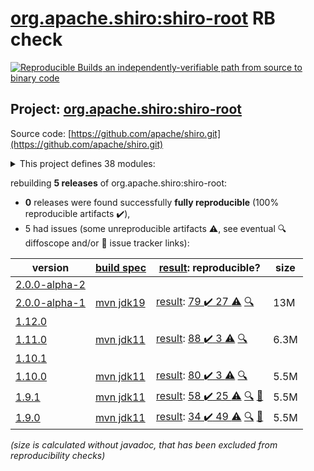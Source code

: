 [org.apache.shiro:shiro-root](https://central.sonatype.com/artifact/org.apache.shiro/shiro-root/2.0.0-alpha-1/versions) RB check
=======

[![Reproducible Builds](https://reproducible-builds.org/images/logos/rb.svg) an independently-verifiable path from source to binary code](https://reproducible-builds.org/)

## Project: [org.apache.shiro:shiro-root](https://central.sonatype.com/artifact/org.apache.shiro/shiro-root/2.0.0-alpha-1/versions)

Source code: [https://github.com/apache/shiro.git](https://github.com/apache/shiro.git)

<details><summary>This project defines 38 modules:</summary>

* [org.apache.shiro.crypto:shiro-crypto-support](https://central.sonatype.com/artifact/org.apache.shiro.crypto/shiro-crypto-support/2.0.0-alpha-1)
* [org.apache.shiro.crypto:shiro-hashes-argon2](https://central.sonatype.com/artifact/org.apache.shiro.crypto/shiro-hashes-argon2/2.0.0-alpha-1)
* [org.apache.shiro.crypto:shiro-hashes-bcrypt](https://central.sonatype.com/artifact/org.apache.shiro.crypto/shiro-hashes-bcrypt/2.0.0-alpha-1)
* [org.apache.shiro.tools:shiro-tools](https://central.sonatype.com/artifact/org.apache.shiro.tools/shiro-tools/2.0.0-alpha-1)
* [org.apache.shiro.tools:shiro-tools-hasher](https://central.sonatype.com/artifact/org.apache.shiro.tools/shiro-tools-hasher/2.0.0-alpha-1)
* [org.apache.shiro:shiro-all](https://central.sonatype.com/artifact/org.apache.shiro/shiro-all/2.0.0-alpha-1)
* [org.apache.shiro:shiro-aspectj](https://central.sonatype.com/artifact/org.apache.shiro/shiro-aspectj/2.0.0-alpha-1)
* [org.apache.shiro:shiro-bom](https://central.sonatype.com/artifact/org.apache.shiro/shiro-bom/2.0.0-alpha-1)
* [org.apache.shiro:shiro-cache](https://central.sonatype.com/artifact/org.apache.shiro/shiro-cache/2.0.0-alpha-1)
* [org.apache.shiro:shiro-cas](https://central.sonatype.com/artifact/org.apache.shiro/shiro-cas/2.0.0-alpha-1)
* [org.apache.shiro:shiro-cdi](https://central.sonatype.com/artifact/org.apache.shiro/shiro-cdi/2.0.0-alpha-1)
* [org.apache.shiro:shiro-config](https://central.sonatype.com/artifact/org.apache.shiro/shiro-config/2.0.0-alpha-1)
* [org.apache.shiro:shiro-config-core](https://central.sonatype.com/artifact/org.apache.shiro/shiro-config-core/2.0.0-alpha-1)
* [org.apache.shiro:shiro-config-ogdl](https://central.sonatype.com/artifact/org.apache.shiro/shiro-config-ogdl/2.0.0-alpha-1)
* [org.apache.shiro:shiro-core](https://central.sonatype.com/artifact/org.apache.shiro/shiro-core/2.0.0-alpha-1)
* [org.apache.shiro:shiro-crypto](https://central.sonatype.com/artifact/org.apache.shiro/shiro-crypto/2.0.0-alpha-1)
* [org.apache.shiro:shiro-crypto-cipher](https://central.sonatype.com/artifact/org.apache.shiro/shiro-crypto-cipher/2.0.0-alpha-1)
* [org.apache.shiro:shiro-crypto-core](https://central.sonatype.com/artifact/org.apache.shiro/shiro-crypto-core/2.0.0-alpha-1)
* [org.apache.shiro:shiro-crypto-hash](https://central.sonatype.com/artifact/org.apache.shiro/shiro-crypto-hash/2.0.0-alpha-1)
* [org.apache.shiro:shiro-ehcache](https://central.sonatype.com/artifact/org.apache.shiro/shiro-ehcache/2.0.0-alpha-1)
* [org.apache.shiro:shiro-event](https://central.sonatype.com/artifact/org.apache.shiro/shiro-event/2.0.0-alpha-1)
* [org.apache.shiro:shiro-features](https://central.sonatype.com/artifact/org.apache.shiro/shiro-features/2.0.0-alpha-1)
* [org.apache.shiro:shiro-guice](https://central.sonatype.com/artifact/org.apache.shiro/shiro-guice/2.0.0-alpha-1)
* [org.apache.shiro:shiro-hazelcast](https://central.sonatype.com/artifact/org.apache.shiro/shiro-hazelcast/2.0.0-alpha-1)
* [org.apache.shiro:shiro-jakarta-ee](https://central.sonatype.com/artifact/org.apache.shiro/shiro-jakarta-ee/2.0.0-alpha-1)
* [org.apache.shiro:shiro-jaxrs](https://central.sonatype.com/artifact/org.apache.shiro/shiro-jaxrs/2.0.0-alpha-1)
* [org.apache.shiro:shiro-jcache](https://central.sonatype.com/artifact/org.apache.shiro/shiro-jcache/2.0.0-alpha-1)
* [org.apache.shiro:shiro-lang](https://central.sonatype.com/artifact/org.apache.shiro/shiro-lang/2.0.0-alpha-1)
* [org.apache.shiro:shiro-quartz](https://central.sonatype.com/artifact/org.apache.shiro/shiro-quartz/2.0.0-alpha-1)
* [org.apache.shiro:shiro-root](https://central.sonatype.com/artifact/org.apache.shiro/shiro-root/2.0.0-alpha-1)
* [org.apache.shiro:shiro-servlet-plugin](https://central.sonatype.com/artifact/org.apache.shiro/shiro-servlet-plugin/2.0.0-alpha-1)
* [org.apache.shiro:shiro-spring](https://central.sonatype.com/artifact/org.apache.shiro/shiro-spring/2.0.0-alpha-1)
* [org.apache.shiro:shiro-spring-boot](https://central.sonatype.com/artifact/org.apache.shiro/shiro-spring-boot/2.0.0-alpha-1)
* [org.apache.shiro:shiro-spring-boot-starter](https://central.sonatype.com/artifact/org.apache.shiro/shiro-spring-boot-starter/2.0.0-alpha-1)
* [org.apache.shiro:shiro-spring-boot-web-starter](https://central.sonatype.com/artifact/org.apache.shiro/shiro-spring-boot-web-starter/2.0.0-alpha-1)
* [org.apache.shiro:shiro-support](https://central.sonatype.com/artifact/org.apache.shiro/shiro-support/2.0.0-alpha-1)
* [org.apache.shiro:shiro-test-coverage](https://central.sonatype.com/artifact/org.apache.shiro/shiro-test-coverage/2.0.0-alpha-1)
* [org.apache.shiro:shiro-web](https://central.sonatype.com/artifact/org.apache.shiro/shiro-web/2.0.0-alpha-1)
</details>

rebuilding **5 releases** of org.apache.shiro:shiro-root:
- **0** releases were found successfully **fully reproducible** (100% reproducible artifacts :heavy_check_mark:),
- 5 had issues (some unreproducible artifacts :warning:, see eventual :mag: diffoscope and/or :memo: issue tracker links):

| version | [build spec](/BUILDSPEC.md) | [result](https://reproducible-builds.org/docs/jvm/): reproducible? | size |
| -- | --------- | ------ | -- |
| [2.0.0-alpha-2](https://central.sonatype.com/artifact/org.apache.shiro/shiro-root/2.0.0-alpha-2/pom) | | | |
| [2.0.0-alpha-1](https://central.sonatype.com/artifact/org.apache.shiro/shiro-root/2.0.0-alpha-1/pom) | [mvn jdk19](shiro-2.0.0-alpha-1.buildspec) | [result](shiro-root-2.0.0-alpha-1.buildinfo): [79 :heavy_check_mark:  27 :warning:](shiro-root-2.0.0-alpha-1.buildcompare) [:mag:](shiro-root-2.0.0-alpha-1.diffoscope) | 13M |
| [1.12.0](https://central.sonatype.com/artifact/org.apache.shiro/shiro-root/1.12.0/pom) | | | |
| [1.11.0](https://central.sonatype.com/artifact/org.apache.shiro/shiro-root/1.11.0/pom) | [mvn jdk11](shiro-1.11.0.buildspec) | [result](shiro-root-1.11.0.buildinfo): [88 :heavy_check_mark:  3 :warning:](shiro-root-1.11.0.buildcompare) [:mag:](shiro-root-1.11.0.diffoscope) | 6.3M |
| [1.10.1](https://central.sonatype.com/artifact/org.apache.shiro/shiro-root/1.10.1/pom) | | | |
| [1.10.0](https://central.sonatype.com/artifact/org.apache.shiro/shiro-root/1.10.0/pom) | [mvn jdk11](shiro-1.10.0.buildspec) | [result](shiro-root-1.10.0.buildinfo): [80 :heavy_check_mark:  3 :warning:](shiro-root-1.10.0.buildcompare) [:mag:](shiro-root-1.10.0.diffoscope) | 5.5M |
| [1.9.1](https://central.sonatype.com/artifact/org.apache.shiro/shiro-root/1.9.1/pom) | [mvn jdk11](shiro-1.9.1.buildspec) | [result](shiro-root-1.9.1.buildinfo): [58 :heavy_check_mark:  25 :warning:](shiro-root-1.9.1.buildcompare) [:mag:](shiro-root-1.9.1.diffoscope) [:memo:](https://github.com/apache/shiro/pull/365) | 5.5M |
| [1.9.0](https://central.sonatype.com/artifact/org.apache.shiro/shiro-root/1.9.0/pom) | [mvn jdk11](shiro-1.9.0.buildspec) | [result](shiro-root-1.9.0.buildinfo): [34 :heavy_check_mark:  49 :warning:](shiro-root-1.9.0.buildcompare) [:mag:](shiro-root-1.9.0.diffoscope) [:memo:](https://github.com/apache/shiro/pull/351) | 5.5M |

<i>(size is calculated without javadoc, that has been excluded from reproducibility checks)</i>
